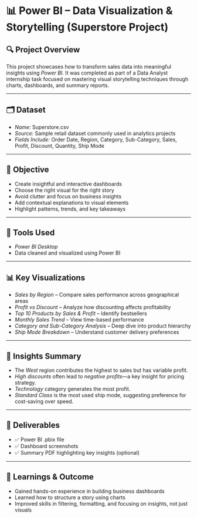 # 📊 Power BI – Data Visualization & Storytelling (Superstore Project)

## 🔍 Project Overview
This project showcases how to transform sales data into meaningful insights using *Power BI*. It was completed as part of a Data Analyst internship task focused on mastering visual storytelling techniques through charts, dashboards, and summary reports.

---

## 🗂 Dataset
- *Name:* Superstore.csv  
- *Source:* Sample retail dataset commonly used in analytics projects  
- *Fields Include:* Order Date, Region, Category, Sub-Category, Sales, Profit, Discount, Quantity, Ship Mode

---

## 🎯 Objective
- Create insightful and interactive dashboards
- Choose the right visual for the right story
- Avoid clutter and focus on business insights
- Add contextual explanations to visual elements
- Highlight patterns, trends, and key takeaways

---

## 📘 Tools Used
- *Power BI Desktop*
- Data cleaned and visualized using Power BI

---

## 📊 Key Visualizations
- *Sales by Region* – Compare sales performance across geographical areas
- *Profit vs Discount* – Analyze how discounting affects profitability
- *Top 10 Products by Sales & Profit* – Identify bestsellers
- *Monthly Sales Trend* – View time-based performance
- *Category and Sub-Category Analysis* – Deep dive into product hierarchy
- *Ship Mode Breakdown* – Understand customer delivery preferences

---

## 📌 Insights Summary
- The *West* region contributes the highest to sales but has variable profit.
- *High discounts* often lead to *negative profits*—a key insight for pricing strategy.
- *Technology* category generates the most profit.
- *Standard Class* is the most used ship mode, suggesting preference for cost-saving over speed.

---

## 📎 Deliverables
- ✅ Power BI .pbix file
- ✅ Dashboard screenshots
- ✅ Summary PDF highlighting key insights (optional)

---

## 🧠 Learnings & Outcome
- Gained hands-on experience in building business dashboards
- Learned how to structure a story using charts
- Improved skills in filtering, formatting, and focusing on insights, not just visuals
